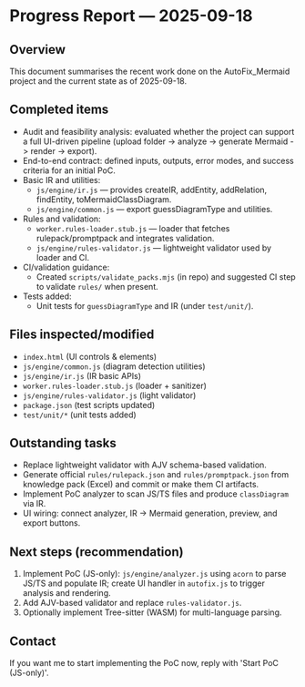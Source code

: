 Progress Report — 2025-09-18
=============================

Overview
--------
This document summarises the recent work done on the AutoFix_Mermaid project and the current state as of 2025-09-18.

Completed items
---------------
- Audit and feasibility analysis: evaluated whether the project can support a full UI-driven pipeline (upload folder -> analyze -> generate Mermaid -> render -> export).
- End-to-end contract: defined inputs, outputs, error modes, and success criteria for an initial PoC.
- Basic IR and utilities:
  - `js/engine/ir.js` — provides createIR, addEntity, addRelation, findEntity, toMermaidClassDiagram.
  - `js/engine/common.js` — export guessDiagramType and utilities.
- Rules and validation:
  - `worker.rules-loader.stub.js` — loader that fetches rulepack/promptpack and integrates validation.
  - `js/engine/rules-validator.js` — lightweight validator used by loader and CI.
- CI/validation guidance:
  - Created `scripts/validate_packs.mjs` (in repo) and suggested CI step to validate `rules/` when present.
- Tests added:
  - Unit tests for `guessDiagramType` and IR (under `test/unit/`).

Files inspected/modified
------------------------
- `index.html` (UI controls & elements)
- `js/engine/common.js` (diagram detection utilities)
- `js/engine/ir.js` (IR basic APIs)
- `worker.rules-loader.stub.js` (loader + sanitizer)
- `js/engine/rules-validator.js` (light validator)
- `package.json` (test scripts updated)
- `test/unit/*` (unit tests added)

Outstanding tasks
-----------------
- Replace lightweight validator with AJV schema-based validation.
- Generate official `rules/rulepack.json` and `rules/promptpack.json` from knowledge pack (Excel) and commit or make them CI artifacts.
- Implement PoC analyzer to scan JS/TS files and produce `classDiagram` via IR.
- UI wiring: connect analyzer, IR -> Mermaid generation, preview, and export buttons.

Next steps (recommendation)
--------------------------
1. Implement PoC (JS-only): `js/engine/analyzer.js` using `acorn` to parse JS/TS and populate IR; create UI handler in `autofix.js` to trigger analysis and rendering.
2. Add AJV-based validator and replace `rules-validator.js`.
3. Optionally implement Tree-sitter (WASM) for multi-language parsing.

Contact
-------
If you want me to start implementing the PoC now, reply with 'Start PoC (JS-only)'.
